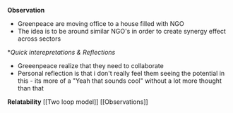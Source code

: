 **Observation**
- Greenpeace are moving office to a house filled with NGO
- The idea is to be around similar NGO's in order to create synergy effect across sectors

**Quick interepretations & Reflections*
- Greeenpeace realize that they need to collaborate
- Personal reflection is that i don't really feel them seeing the potential in this - its more of a "Yeah that sounds cool" without a lot more thought than that

**Relatability**
[[Two loop model]]
[[Observations]]

